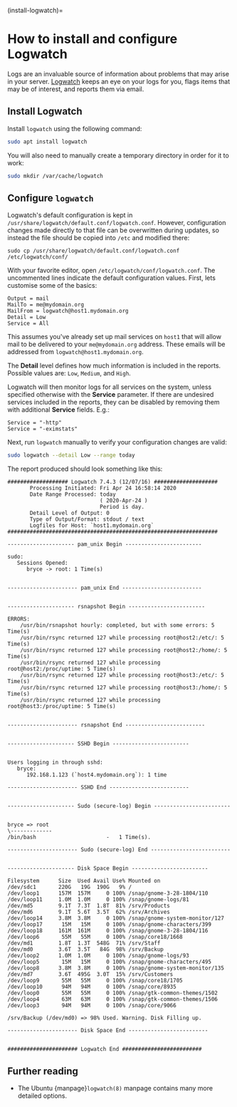 (install-logwatch)=
# How to install and configure Logwatch


Logs are an invaluable source of information about problems that may arise in your server.  [Logwatch](https://sourceforge.net/projects/logwatch/) keeps an eye on your logs for you, flags items that may be of interest, and reports them via email.

## Install Logwatch

Install `logwatch` using the following command:

```bash
sudo apt install logwatch
```

You will also need to manually create a temporary directory in order for it to work:

```bash
sudo mkdir /var/cache/logwatch
```

## Configure `logwatch`

Logwatch's default configuration is kept in` /usr/share/logwatch/default.conf/logwatch.conf`. However, configuration changes made directly to that file can be overwritten during updates, so instead the file should be copied into `/etc` and modified there:

```
sudo cp /usr/share/logwatch/default.conf/logwatch.conf /etc/logwatch/conf/
```

With your favorite editor, open `/etc/logwatch/conf/logwatch.conf`.  The uncommented lines indicate the default configuration values.  First, lets customise some of the basics:

```text
Output = mail
MailTo = me@mydomain.org
MailFrom = logwatch@host1.mydomain.org
Detail = Low
Service = All
```

This assumes you've already set up mail services on `host1` that will allow mail to be delivered to your `me@mydomain.org` address. These emails will be addressed from `logwatch@host1.mydomain.org`.

The **Detail** level defines how much information is included in the reports. Possible values are: `Low`, `Medium`, and `High`.

Logwatch will then monitor logs for all services on the system, unless specified otherwise with the **Service** parameter.  If there are undesired services included in the reports, they can be disabled by removing them with additional **Service** fields. E.g.:

```text
Service = "-http"
Service = "-eximstats"
```

Next, run `logwatch` manually to verify your configuration changes are valid:

```bash
sudo logwatch --detail Low --range today
```

The report produced should look something like this:

```text
################### Logwatch 7.4.3 (12/07/16) ####################
       Processing Initiated: Fri Apr 24 16:58:14 2020
       Date Range Processed: today
                             ( 2020-Apr-24 )
                             Period is day.
       Detail Level of Output: 0
       Type of Output/Format: stdout / text
       Logfiles for Host: `host1.mydomain.org`
##################################################################
 
--------------------- pam_unix Begin ------------------------
 
sudo:
   Sessions Opened:
      bryce -> root: 1 Time(s)
 
 
---------------------- pam_unix End -------------------------
 
 
--------------------- rsnapshot Begin ------------------------
 
ERRORS:
    /usr/bin/rsnapshot hourly: completed, but with some errors: 5 Time(s)
    /usr/bin/rsync returned 127 while processing root@host2:/etc/: 5 Time(s)
    /usr/bin/rsync returned 127 while processing root@host2:/home/: 5 Time(s)
    /usr/bin/rsync returned 127 while processing root@host2:/proc/uptime: 5 Time(s)
    /usr/bin/rsync returned 127 while processing root@host3:/etc/: 5 Time(s)
    /usr/bin/rsync returned 127 while processing root@host3:/home/: 5 Time(s)
    /usr/bin/rsync returned 127 while processing root@host3:/proc/uptime: 5 Time(s)
 
 
---------------------- rsnapshot End -------------------------
 
 
--------------------- SSHD Begin ------------------------
 
 
Users logging in through sshd:
   bryce:
      192.168.1.123 (`host4.mydomain.org`): 1 time
 
---------------------- SSHD End -------------------------
 
 
--------------------- Sudo (secure-log) Begin ------------------------
 
 
bryce => root
\-------------
/bin/bash                      -   1 Time(s).
 
---------------------- Sudo (secure-log) End -------------------------
 
 
--------------------- Disk Space Begin ------------------------
 
Filesystem      Size  Used Avail Use% Mounted on
/dev/sdc1       220G   19G  190G   9% /
/dev/loop1      157M  157M     0 100% /snap/gnome-3-28-1804/110
/dev/loop11     1.0M  1.0M     0 100% /snap/gnome-logs/81
/dev/md5        9.1T  7.3T  1.8T  81% /srv/Products
/dev/md6        9.1T  5.6T  3.5T  62% /srv/Archives
/dev/loop14     3.8M  3.8M     0 100% /snap/gnome-system-monitor/127
/dev/loop17      15M   15M     0 100% /snap/gnome-characters/399
/dev/loop18     161M  161M     0 100% /snap/gnome-3-28-1804/116
/dev/loop6       55M   55M     0 100% /snap/core18/1668
/dev/md1        1.8T  1.3T  548G  71% /srv/Staff
/dev/md0        3.6T  3.5T   84G  98% /srv/Backup
/dev/loop2      1.0M  1.0M     0 100% /snap/gnome-logs/93
/dev/loop5       15M   15M     0 100% /snap/gnome-characters/495
/dev/loop8      3.8M  3.8M     0 100% /snap/gnome-system-monitor/135
/dev/md7        3.6T  495G  3.0T  15% /srv/Customers
/dev/loop9       55M   55M     0 100% /snap/core18/1705
/dev/loop10      94M   94M     0 100% /snap/core/8935
/dev/loop0       55M   55M     0 100% /snap/gtk-common-themes/1502
/dev/loop4       63M   63M     0 100% /snap/gtk-common-themes/1506
/dev/loop3       94M   94M     0 100% /snap/core/9066

/srv/Backup (/dev/md0) => 98% Used. Warning. Disk Filling up.
 
---------------------- Disk Space End -------------------------
 
 
###################### Logwatch End #########################
```

## Further reading
- The Ubuntu {manpage}`logwatch(8)` manpage contains many more detailed options.
